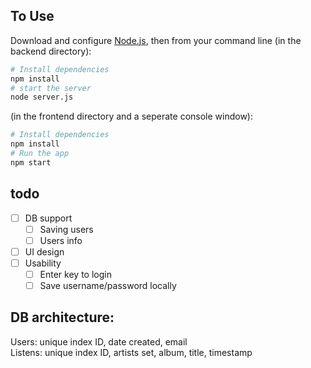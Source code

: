 ## To Use

Download and configure [Node.js](https://nodejs.org/en/download/), then from your command line (in the backend directory):
```bash
# Install dependencies
npm install
# start the server
node server.js
```
(in the frontend directory and a seperate console window):
```bash
# Install dependencies
npm install
# Run the app
npm start
```

## todo

- [ ] DB support
    - [ ] Saving users
    - [ ] Users info
- [ ] UI design
- [ ] Usability
    - [ ] Enter key to login
    - [ ] Save username/password locally

## DB architecture:<br/>
Users: unique index ID, date created, email <br/>
Listens: unique index ID, artists set, album, title, timestamp
